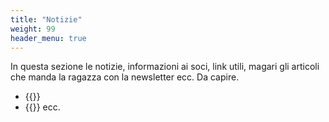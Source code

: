 ```yaml
---
title: "Notizie"
weight: 99
header_menu: true
---
```

In questa sezione le notizie, informazioni ai soci, link utili, magari gli articoli che manda la ragazza con la newsletter ecc.
Da capire.

- {{<extlink text="Lifegate - Notizie sul mondo della sostenibilità " href="https://www.lifegate.it/" icon="fa fa-external-link">}}
- {{<extlink text="Lifegate - Notizie sul mondo della sostenibilità " href="https://www.lifegate.it/" icon="fa fa-external-link">}}
  ecc.


